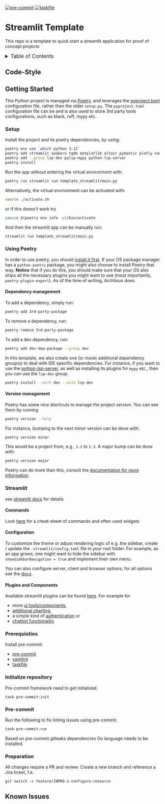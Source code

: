 <!-- markdownlint-disable MD041 -->
<!-- markdownlint-disable MD033 -->
<!-- markdownlint-disable MD028 -->

<!-- PROJECT SHIELDS -->
<!--
*** I'm using markdown "reference style" links for readability.
*** Reference links are enclosed in brackets [ ] instead of parentheses ( ).
*** See the bottom of this document for the declaration of the reference variables
*** for contributors-url, forks-url, etc. This is an optional, concise syntax you may use.
*** https://www.markdownguide.org/basic-syntax/#reference-style-links
-->

[![pre-commit][pre-commit-shield]][pre-commit-url]
[![taskfile][taskfile-shield]][taskfile-url]

# Streamlit Template

This repo is a template to quick start a streamlit application for proof of concept projects

<details>
  <summary style="font-size:1.2em;">Table of Contents</summary>
<!-- START doctoc generated TOC please keep comment here to allow auto update -->
<!-- DON'T EDIT THIS SECTION, INSTEAD RE-RUN doctoc TO UPDATE -->

- [Code-Style](#code-style)
- [Getting Started](#getting-started)
  - [Setup](#setup)
  - [Using Poetry](#using-poetry)
  - [Streamlit](#streamlit)
  - [Prerequisties](#prerequisties)
  - [Initialize repository](#initialize-repository)
  - [Pre-commit](#pre-commit)
  - [Preparation](#preparation)
- [Known Issues](#known-issues)

<!-- END doctoc generated TOC please keep comment here to allow auto update -->
</details>

## Code-Style

<!-- TBD -->

## Getting Started

This Python project is managed via [Poetry](https://python-poetry.org/), and leverages the [pyproject.toml](https://packaging.python.org/en/latest/guides/writing-pyproject-toml/)
configuration file, rather than the older `setup.py`.
The `pyproject.toml` configuration file can be and is also used to store 3rd party tools configurations, such as black, ruff, mypy etc.

### Setup

Install the project and its poetry dependencies, by using:

```bash
poetry env use `which python 3.12`
poetry add streamlit seaborn tqdm matplotlib altair pydantic plotly numpy pandas
poetry add --group lsp-dev pylsp-mypy python-lsp-server
poetry install
```

Run the app without entering the virtual environment with:

```bash
poetry run streamlit run template_streamlit/main.py
```

Alternatively, the virtual environment can be activated with:

```bash
source ./activate.sh
```

or if this doesn't work try

```bash
source $(poetry env info -p)/bin/activate
```

And then the streamlit app can be manually run:

```bash
streamlit run template_streamlit/main.py
```

### Using Poetry

In order to use poetry, you should [install it first](https://python-poetry.org/docs/#installing-with-pipx). If your OS package manager has
a `python-poetry` package, you might also choose to install Poetry that way. **Notice** that if you do this, you should make sure that your OS
also ships all the necessary plugins you might want to use (most importantly, `poetry-plugin-export`). As of the time of writing, Archlinux does.

#### Dependency management

To add a dependency, simply run:

```bash
poetry add 3rd-party-package
```

To remove a dependency, run:

```bash
poetry remove 3rd-party-package
```

To add a dev dependency, run:

```bash
poetry add dev-dep-package --group dev
```

In this template, we also create one (or more) additional dependency group(s) to deal with IDE specific dependencies.
For instance, if you want to use the [python-lsp-server](https://github.com/python-lsp/python-lsp-server), as well as installing
its plugins for `mypy` etc., then you can use the `lsp-dev` group.

```bash
poetry install --with dev --with lsp-dev
```

#### Version management

Poetry has some nice shortcuts to manage the project version. You can see them by running

```bash
poetry version --help
```

For instance, bumping to the next minor version can be done with:

```bash
poetry version minor
```

This would be a project from, e.g., `1.2` to `1.3`. A major bump can be done with:

```bash
poetry version major
```

Poetry can do more than this, consult the [documentation for more information](https://python-poetry.org/docs/).

### Streamlit

see [streamlit docs](https://docs.streamlit.io) for details

#### Commands

Look [here](https://docs.streamlit.io/develop/quick-reference/cheat-sheet) for a cheat-sheet of commands and often used widgets

#### Configuration

To customize the theme or adjust rendering logic of e.g. the sidebar, create / update the `.streamlit/config.toml` file in your root folder.
For example, as an app grows, one might want to hide the sidebar with `showSidebarNavigation = true` and implement their own menu.

You can also configure server, client and browser options; for all options see the [docs](https://docs.streamlit.io/develop/api-reference/configuration/config.toml).

#### Plugins and Components

Available streamlit plugins can be found [here](https://streamlit.io/components).
For example for

- more [ui tools/components](https://arnaudmiribel.github.io/streamlit-extras/),
- [additional charting](https://echarts.streamlit.app/),
- a simple kind of [authentication](https://github.com/mkhorasani/Streamlit-Authenticator) or
- [chatbot functionality](https://github.com/ai-yash/st-chat)

### Prerequisties

Install pre-commit.

- [pre-commit][pre-commit]
- [yamllint][yamllint]
- [taskfile][taskfile-url]

### Initialize repository

Pre-commit framework need to get initialized.

```console
task pre-commit:init
```

### Pre-commit

Run the following to fix linting issues using pre-commit.

```bash
task pre-commit:run
```

Based on pre-commit gitleaks dependencies Go language needs to be installed.

### Preparation

All changes require a PR and review. Create a new branch and reference a Jira ticket, f.e.

```console
git switch -c feature/INPRO-1-configure-resource
```

## Known Issues

<!-- TBD -->

<!-- MARKDOWN LINKS & IMAGES -->
<!-- https://www.markdownguide.org/basic-syntax/#reference-style-links -->

<!-- Links -->

[pre-commit]: https://pre-commit.com/
[yamllint]: https://github.com/adrienverge/yamllint

<!-- Badges -->

[pre-commit-shield]: https://img.shields.io/badge/pre--commit-enabled-brightgreen?logo=pre-commit
[pre-commit-url]: https://github.com/pre-commit/pre-commit
[taskfile-url]: https://taskfile.dev/
[taskfile-shield]: https://img.shields.io/badge/Taskfile-Enabled-brightgreen?logo=task
